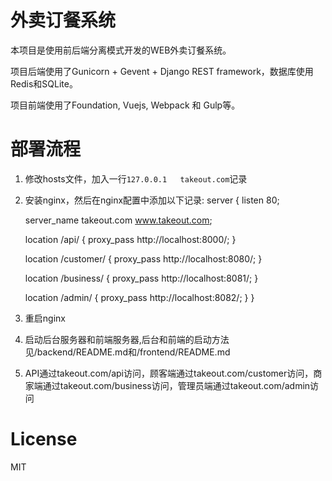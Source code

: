 # 外卖订餐系统

本项目是使用前后端分离模式开发的WEB外卖订餐系统。

项目后端使用了Gunicorn + Gevent + Django REST framework，数据库使用Redis和SQLite。

项目前端使用了Foundation, Vuejs, Webpack 和 Gulp等。

# 部署流程
1. 修改hosts文件，加入一行`127.0.0.1   takeout.com`记录
2. 安装nginx，然后在nginx配置中添加以下记录:
server {
    listen 80;

    server_name takeout.com www.takeout.com;

    location /api/ {
        proxy_pass http://localhost:8000/;
    }

    location /customer/ {
        proxy_pass http://localhost:8080/;
    }

    location /business/ {
        proxy_pass http://localhost:8081/;
    }

    location /admin/ {
        proxy_pass http://localhost:8082/;
    }
}
3. 重启nginx
4. 启动后台服务器和前端服务器,后台和前端的启动方法见/backend/README.md和/frontend/README.md
5. API通过takeout.com/api访问，顾客端通过takeout.com/customer访问，商家端通过takeout.com/business访问，管理员端通过takeout.com/admin访问

# License

MIT
